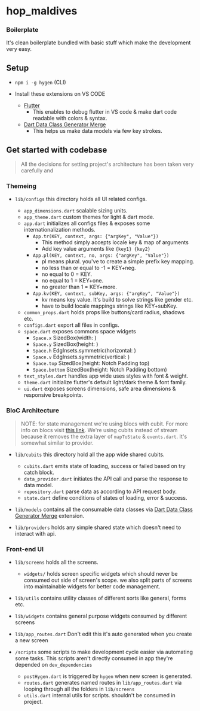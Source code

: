 # hop_maldives

### Boilerplate

It's clean boilerplate bundled with basic stuff which make the development very easy.

## Setup

- `npm i -g hygen` (CLI)
- Install these extensions on VS CODE

  - [Flutter](https://marketplace.visualstudio.com/items?itemName=Dart-Code.flutter)
    - This enables to debug flutter in VS code & make dart code readable with colors & syntax.
  - [Dart Data Class Generator Merge](https://marketplace.visualstudio.com/items?itemName=hzgood.dart-data-class-generator)
    - This helps us make data models via few key strokes.


## Get started with codebase

> All the decisions for setting project's architecture has been taken very carefully and

### Themeing
- `lib/configs` this directory holds all UI related configs.

  - `app_dimensions.dart` scalable sizing units.
  - `app_theme.dart` custom themes for light & dart mode.
  - `app.dart` initializes all configs files & exposes some internationalization methods.
    - `App.tr(KEY, context, args: {"argKey", "Value"})`
      - This method simply accepts locale key & map of arguments
      - Add key value arguments like `{key1} {key2}`
    - `App.pl(KEY, context, no, args: {"argKey", "Value"})`
      - pl means plural. you've to create a simple prefix key mapping.
      - no less than or equal to -1 = KEY+neg.
      - no equal to 0 = KEY.
      - no equal to 1 = KEY+one.
      - no greater than 1 = KEY+more.
    - `App.kv(KEY, context, subKey, args: {"argKey", "Value"})`
      - kv means key value. It's build to solve strings like gender etc.
      - have to build locale mappings strings like KEY+subKey.
  - `common_props.dart` holds props like buttons/card radius, shadows etc.
  - `configs.dart` export all files in configs.
  - `space.dart` exposes commons space widgets
    - `Space.x` SizedBox(width: )
    - `Space.y` SizedBox(height: )
    - `Space.h` EdgInsets.symmetric(horizontal: )
    - `Space.v` EdgInsets.symmetric(vertical: )
    - `Space.top` SizedBox(height: Notch Padding top)
    - `Space.bottom` SizedBox(height: Notch Padding bottom)
  - `text_styles.dart` handles app wide uses styles with font & weight.
  - `theme.dart` initialize flutter's default light/dark theme & font family.
  - `ui.dart` exposes screens dimensions, safe area dimensions & responsive breakpoints.

### BloC Architecture

> NOTE: for state management we're using blocs with cubit. For more info on blocs visit [this link](https://pub.dev/packages/flutter_bloc). We're using cubits instead of stream because it removes the extra layer of `mapToState` & `events.dart`. It's somewhat similar to provider.

- `lib/cubits` this directory hold all the app wide shared cubits.

  - `cubits.dart` emits state of loading, success or failed based on try catch block.
  - `data_provider.dart` initiates the API call and parse the response to data model.
  - `repository.dart` parse data as according to API request body.
  - `state.dart` define conditions of states of loading, error & success.

- `lib/models` contains all the consumable data classes via [Dart Data Class Generator Merge](https://marketplace.visualstudio.com/items?itemName=hzgood.dart-data-class-generator) extension.
- `lib/providers` holds any simple shared state which doesn't need to interact with api.


### Front-end UI

- `lib/screens` holds all the screens.
  - `widgets/` holds screen specific widgets which should never be consumed out side of screen's scope. we also split parts of screens into maintainable widgets for better code management.

- `lib/utils` contains utility classes of different sorts like general, forms etc.
- `lib/widgets` contains general purpose widgets consumed by different screens
- `lib/app_routes.dart` Don't edit this it's auto generated when you create a new screen
- `/scripts` some scripts to make development cycle easier via automating some tasks. This scripts aren't directly consumed in app they're depended on `dev_dependencies`

  - `postHygen.dart` is triggered by `hygen` when new screen is generated.
  - `routes.dart` generates named routes in `lib/app_routes.dart` via looping through all the folders in `lib/screens`
  - `utils.dart` internal utils for scripts. shouldn't be consumed in project.